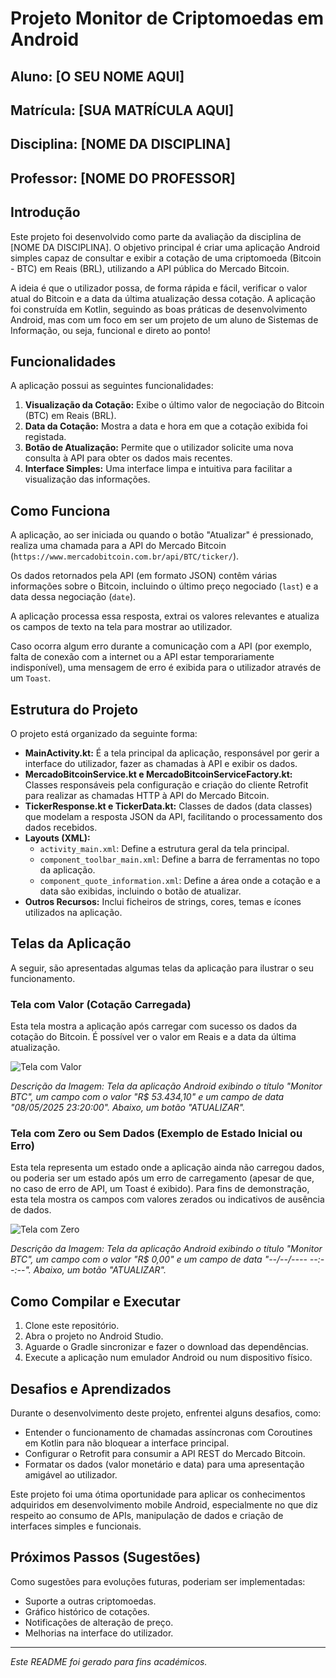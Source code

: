 # Projeto Monitor de Criptomoedas em Android

## Aluno: [O SEU NOME AQUI]

## Matrícula: [SUA MATRÍCULA AQUI]

## Disciplina: [NOME DA DISCIPLINA]

## Professor: [NOME DO PROFESSOR]

## Introdução

Este projeto foi desenvolvido como parte da avaliação da disciplina de [NOME DA DISCIPLINA]. O objetivo principal é criar uma aplicação Android simples capaz de consultar e exibir a cotação de uma criptomoeda (Bitcoin - BTC) em Reais (BRL), utilizando a API pública do Mercado Bitcoin.

A ideia é que o utilizador possa, de forma rápida e fácil, verificar o valor atual do Bitcoin e a data da última atualização dessa cotação. A aplicação foi construída em Kotlin, seguindo as boas práticas de desenvolvimento Android, mas com um foco em ser um projeto de um aluno de Sistemas de Informação, ou seja, funcional e direto ao ponto!

## Funcionalidades

A aplicação possui as seguintes funcionalidades:

1.  **Visualização da Cotação:** Exibe o último valor de negociação do Bitcoin (BTC) em Reais (BRL).
2.  **Data da Cotação:** Mostra a data e hora em que a cotação exibida foi registada.
3.  **Botão de Atualização:** Permite que o utilizador solicite uma nova consulta à API para obter os dados mais recentes.
4.  **Interface Simples:** Uma interface limpa e intuitiva para facilitar a visualização das informações.

## Como Funciona

A aplicação, ao ser iniciada ou quando o botão "Atualizar" é pressionado, realiza uma chamada para a API do Mercado Bitcoin (`https://www.mercadobitcoin.com.br/api/BTC/ticker/`).

Os dados retornados pela API (em formato JSON) contêm várias informações sobre o Bitcoin, incluindo o último preço negociado (`last`) e a data dessa negociação (`date`).

A aplicação processa essa resposta, extrai os valores relevantes e atualiza os campos de texto na tela para mostrar ao utilizador.

Caso ocorra algum erro durante a comunicação com a API (por exemplo, falta de conexão com a internet ou a API estar temporariamente indisponível), uma mensagem de erro é exibida para o utilizador através de um `Toast`.

## Estrutura do Projeto

O projeto está organizado da seguinte forma:

*   **MainActivity.kt:** É a tela principal da aplicação, responsável por gerir a interface do utilizador, fazer as chamadas à API e exibir os dados.
*   **MercadoBitcoinService.kt e MercadoBitcoinServiceFactory.kt:** Classes responsáveis pela configuração e criação do cliente Retrofit para realizar as chamadas HTTP à API do Mercado Bitcoin.
*   **TickerResponse.kt e TickerData.kt:** Classes de dados (data classes) que modelam a resposta JSON da API, facilitando o processamento dos dados recebidos.
*   **Layouts (XML):**
    *   `activity_main.xml`: Define a estrutura geral da tela principal.
    *   `component_toolbar_main.xml`: Define a barra de ferramentas no topo da aplicação.
    *   `component_quote_information.xml`: Define a área onde a cotação e a data são exibidas, incluindo o botão de atualizar.
*   **Outros Recursos:** Inclui ficheiros de strings, cores, temas e ícones utilizados na aplicação.

## Telas da Aplicação

A seguir, são apresentadas algumas telas da aplicação para ilustrar o seu funcionamento.

### Tela com Valor (Cotação Carregada)

Esta tela mostra a aplicação após carregar com sucesso os dados da cotação do Bitcoin. É possível ver o valor em Reais e a data da última atualização.

![Tela com Valor](placeholder_valor.png)

*Descrição da Imagem: Tela da aplicação Android exibindo o título "Monitor BTC", um campo com o valor "R$ 53.434,10" e um campo de data "08/05/2025 23:20:00". Abaixo, um botão "ATUALIZAR".*

### Tela com Zero ou Sem Dados (Exemplo de Estado Inicial ou Erro)

Esta tela representa um estado onde a aplicação ainda não carregou dados, ou poderia ser um estado após um erro de carregamento (apesar de que, no caso de erro de API, um Toast é exibido). Para fins de demonstração, esta tela mostra os campos com valores zerados ou indicativos de ausência de dados.

![Tela com Zero](placeholder_zero.png)

*Descrição da Imagem: Tela da aplicação Android exibindo o título "Monitor BTC", um campo com o valor "R$ 0,00" e um campo de data "--/--/---- --:--:--". Abaixo, um botão "ATUALIZAR".*

## Como Compilar e Executar

1.  Clone este repositório.
2.  Abra o projeto no Android Studio.
3.  Aguarde o Gradle sincronizar e fazer o download das dependências.
4.  Execute a aplicação num emulador Android ou num dispositivo físico.

## Desafios e Aprendizados

Durante o desenvolvimento deste projeto, enfrentei alguns desafios, como:

*   Entender o funcionamento de chamadas assíncronas com Coroutines em Kotlin para não bloquear a interface principal.
*   Configurar o Retrofit para consumir a API REST do Mercado Bitcoin.
*   Formatar os dados (valor monetário e data) para uma apresentação amigável ao utilizador.

Este projeto foi uma ótima oportunidade para aplicar os conhecimentos adquiridos em desenvolvimento mobile Android, especialmente no que diz respeito ao consumo de APIs, manipulação de dados e criação de interfaces simples e funcionais.

## Próximos Passos (Sugestões)

Como sugestões para evoluções futuras, poderiam ser implementadas:

*   Suporte a outras criptomoedas.
*   Gráfico histórico de cotações.
*   Notificações de alteração de preço.
*   Melhorias na interface do utilizador.

---
*Este README foi gerado para fins académicos.*

